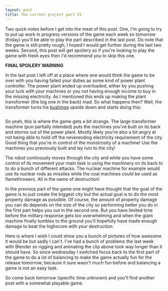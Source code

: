 ```yaml
---
layout: post
title: The current project part II
---
```


Two quick notes before I get into the meat of this post. One, I'm going to try to put up work in progress versions of the game each week so tomorrow (friday) you'll be able to play the part described in the last post. Do note that the game is still pretty rough, I hoped I would get further during the last two weeks. Second, this post will get spoilery so if you're looking to play the game with fresh eyes then I'd recommend you to skip this one.

**FINAL SPOILERY WARNING**

In the last post I left off at a place where one would think the game to be over with you having failed your duties as some kind of power plant controller. The power plant ended up overloaded, either by you pushing your luck with your machines or you not having enough income to buy in the missing electricity. As I mentioned this ends up making the plant transformer (the big one in the back) mad. So what happens then? Well, the transformer turns his [bushings](http://sydney.edu.au/engineering/electrical/courses/power/images/plant/Tx_Bushing.jpg) upside down and starts doing this:

<p class="gfycontainer"><img class="gfyitem" data-id="FlimsyHospitableHuia" /></p>

So yeah, this is where the game gets a bit strange. The large transformer machine (pun partially intended) puts the machines you've built on its back and storms out of the power plant. Mostly likely you're also a bit angry at not being able to hold off the neverending electricity requirement of the city. Good thing that you're in control of the monstrosity of a machine! Use the machines you previously built and lay ruin to the city!

The robot continously moves through the city and while you have some control of its movement your main task is using the machinery on its back to to do a bunch of different attacks. The nuclear machine for example would use its nuclear rods as missiles while the coal machines could be used as flamethrowers. All in the name of destruction!

In the previous part of the game one might have thought that the goal of the game is to just create the biggest city but the actual goal is to do the most property damage as possible. Of course, the amount of property damage you can do depends on the size of the city so performing better you do in the first part helps you out in the second one. But you have limited time before the military response gets too overwhelming and when the giant machine finally tumbles to the ground you'll hopefully have made enough damage to beat the highscore with your destruction.

Here is where I wish I could show you a bunch of pictures of how awesome it would be but sadly I can't. I've had a bunch of problems the last week with Blender so rigging and animating the clip above took way longer than it should have. So since wednesday I switched focus back to the first part of the game to do a lot of balancing to make the game actually fun for the release tomorrow; because it sure wasn't much fun before and balancing a game is not an easy task.

So come back tomorrow (specific time unknown) and you'll find another post with a somewhat playable game.